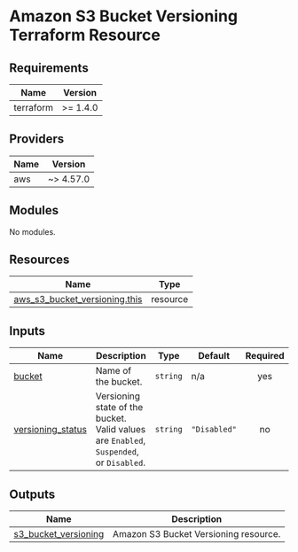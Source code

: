 # Amazon S3 Bucket Versioning Terraform Resource

## Requirements

| Name      | Version  |
| --------- | -------- |
| terraform | >= 1.4.0 |

## Providers

| Name | Version   |
| ---- | --------- |
| aws  | ~> 4.57.0 |

## Modules

No modules.

## Resources

| Name                                                                                                                              | Type     |
| --------------------------------------------------------------------------------------------------------------------------------- | -------- |
| [aws_s3_bucket_versioning.this](https://registry.terraform.io/providers/hashicorp/aws/latest/docs/resources/s3_bucket_versioning) | resource |

## Inputs

| Name                                                                                 | Description                                                                             | Type     | Default      | Required |
| ------------------------------------------------------------------------------------ | --------------------------------------------------------------------------------------- | -------- | ------------ | :------: |
| <a name="input_bucket"></a> [bucket](#input_bucket)                                  | Name of the bucket.                                                                     | `string` | n/a          |   yes    |
| <a name="input_versioning_status"></a> [versioning_status](#input_versioning_status) | Versioning state of the bucket. Valid values are `Enabled`, `Suspended`, or `Disabled`. | `string` | `"Disabled"` |    no    |

## Outputs

| Name                                                                                            | Description                           |
| ----------------------------------------------------------------------------------------------- | ------------------------------------- |
| <a name="output_s3_bucket_versioning"></a> [s3_bucket_versioning](#output_s3_bucket_versioning) | Amazon S3 Bucket Versioning resource. |
